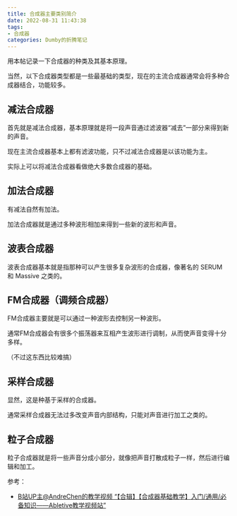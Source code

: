 ```yaml
---
title: 合成器主要类别简介
date: 2022-08-31 11:43:38
tags:
- 合成器
categories: Dumby的折腾笔记
---
```


用本帖记录一下合成器的种类及其基本原理。

<!--more-->

当然，以下合成器类型都是一些最基础的类型，现在的主流合成器通常会将多种合成器结合，功能较多。

## 减法合成器

首先就是减法合成器，基本原理就是将一段声音通过滤波器“减去”一部分来得到新的声音。

现在主流合成器基本上都有滤波功能，只不过减法合成器是以该功能为主。

实际上可以将减法合成器看做绝大多数合成器的基础。

## 加法合成器

有减法自然有加法。

加法合成器就是通过多种波形相加来得到一些新的波形和声音。

## 波表合成器

波表合成器基本就是指那种可以产生很多复杂波形的合成器，像著名的 SERUM 和 Massive 之类的。

## FM合成器（调频合成器）

FM合成器主要就是可以通过一种波形去控制另一种波形。

通常FM合成器会有很多个振荡器来互相产生波形进行调制，从而使声音变得十分多样。

（不过这东西比较难搞）

## 采样合成器

显然，这是种基于采样的合成器。

通常采样合成器无法过多改变声音内部结构，只能对声音进行加工之类的。

## 粒子合成器

粒子合成器就是将一些声音分成小部分，就像把声音打散成粒子一样，然后进行编辑和加工。

参考：
- [B站UP主@AndreChen的教学视频 “【合辑】【合成器基础教学】入门/通用/必备知识——Abletive教学视频站”](https://www.bilibili.com/video/BV1Ys411i7hF)